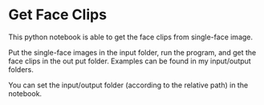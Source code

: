 # Get Face ClipsThis python notebook is able to get the face clips from single-face image.Put the single-face images in the input folder, run the program, and get the face clips in the out put folder. Examples can be found in my input/output folders.You can set the input/output folder (according to the relative path) in the notebook.
